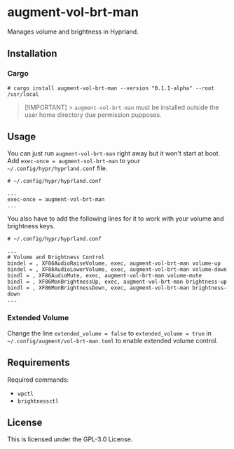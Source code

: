 # augment-vol-brt-man

Manages volume and brightness in Hyprland.

## Installation

### Cargo

    # cargo install augment-vol-brt-man --version "0.1.1-alpha" --root /usr/local

> [!IMPORTANT] > `augment-vol-brt-man` must be installed outside the user home directory due permission pupposes.

## Usage

You can just run `augment-vol-brt-man` right away but it won't start at boot. Add `exec-once = augment-vol-brt-man` to your `~/.config/hypr/hyprland.conf` file.

```
# ~/.config/hypr/hyprland.conf

...
exec-once = augment-vol-brt-man
...
```

You also have to add the following lines for it to work with your volume and brightness keys.

```
# ~/.config/hypr/hyprland.conf

...
# Volume and Brightness Control
bindel = , XF86AudioRaiseVolume, exec, augment-vol-brt-man volume-up
bindel = , XF86AudioLowerVolume, exec, augment-vol-brt-man volume-down
bindl = , XF86AudioMute, exec, augment-vol-brt-man volume-mute
bindl = , XF86MonBrightnessUp, exec, augment-vol-brt-man brightness-up
bindl = , XF86MonBrightnessDown, exec, augment-vol-brt-man brightness-down
...
```

### Extended Volume

Change the line `extended_volume = false` to `extended_volume = true` in `~/.config/augment/vol-brt-man.toml` to enable extended volume control.

## Requirements

Required commands:

- `wpctl`
- `brightnessctl`

## License

This is licensed under the GPL-3.0 License.
